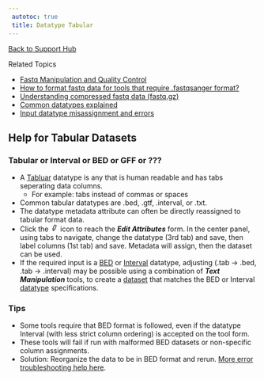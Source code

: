 ```yaml
---
 autotoc: true
 title: Datatype Tabular
---
```

[Back to Support Hub](/src/support/index.md)

Related Topics
 * [Fastq Manipulation and Quality Control](/src/tutorials/ngs/#fastq-manipulation-and-quality-control/index.md)
 * [How to format fastq data for tools that require .fastqsanger format?](/src/support/fastqsanger/index.md)
 * [Understanding compressed fastq data (fastq.gz)](/src/support/compressed-fastq/index.md)
 * [Common datatypes explained](/src/learn/datatypes/index.md)
 * [Input datatype misassignment and errors](/src/support/tool-error/index.md)
 
## Help for Tabular Datasets
 
### Tabular or Interval or BED or GFF or ???

* A [Tabluar](/src/learn/datatypes/#tabular) datatype is any that is human readable and has tabs seperating data columns.
  * For example: tabs instead of commas or spaces
* Common tabular datatypes are .bed, .gtf, .interval, or .txt.
* The datatype metadata attribute can often be directly reassigned to tabular format data. 
 * Click the ![pencil](/src/images/icons/pencil.png "pencil") icon to reach the _**Edit Attributes**_ form. In the center panel, using tabs to navigate, change the datatype (3rd tab) and save, then label columns (1st tab) and save. Metadata will assign, then the dataset can be used.
* If the required input is a [BED](/src/learn/datatypes/#bed) or [Interval](/src/learn/datatypes/#interval) datatype, adjusting (.tab → .bed, .tab → .interval) may be possible using a combination of _**Text Manipulation**_ tools, to create a [dataset](/src/learn/managing-datasets/index.md) that matches the BED or Interval [datatype](/src/learn/datatypes/index.md) specifications.

### Tips

* Some tools require that BED format is followed, even if the datatype Interval (with less strict column ordering) is accepted on the tool form.
* These tools will fail if run with malformed BED datasets or non-specific column assignments.
* Solution: Reorganize the data to be in BED format and rerun. [More error troubleshooting help here](/src/support/tool-error/).
